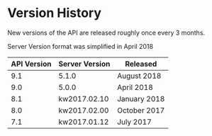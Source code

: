 # Version History

New versions of the API are released roughly once every 3 months.

<aside class="notice">
Server Version format was simplified in April 2018
</aside>

API Version | Server Version | Released
-------------- | -------------- | --------------
9.1 | 5.1.0 | August 2018
9.0 | 5.0.0 | April 2018
8.1 | kw2017.02.10 | January 2018
8.0 | kw2017.02.00 | October 2017
7.1 | kw2017.01.12 | July 2017
